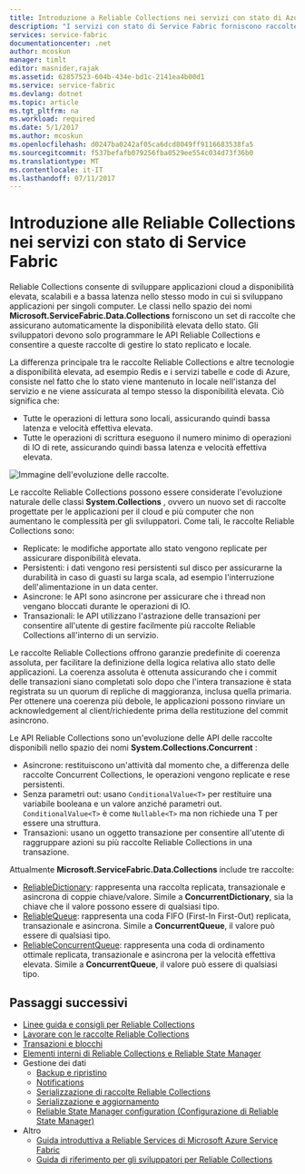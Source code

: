 ```yaml
---
title: Introduzione a Reliable Collections nei servizi con stato di Azure Service Fabric | Microsoft Docs
description: "I servizi con stato di Service Fabric forniscono raccolte Reliable Collections che consentono di sviluppare applicazioni cloud a disponibilità elevata, scalabili e a bassa latenza."
services: service-fabric
documentationcenter: .net
author: mcoskun
manager: timlt
editor: masnider,rajak
ms.assetid: 62857523-604b-434e-bd1c-2141ea4b00d1
ms.service: service-fabric
ms.devlang: dotnet
ms.topic: article
ms.tgt_pltfrm: na
ms.workload: required
ms.date: 5/1/2017
ms.author: mcoskun
ms.openlocfilehash: d0247ba0242af05ca6dcd8049ff9116683538fa5
ms.sourcegitcommit: f537befafb079256fba0529ee554c034d73f36b0
ms.translationtype: MT
ms.contentlocale: it-IT
ms.lasthandoff: 07/11/2017
---
```

# <a name="introduction-to-reliable-collections-in-azure-service-fabric-stateful-services"></a>Introduzione alle Reliable Collections nei servizi con stato di Service Fabric
Reliable Collections consente di sviluppare applicazioni cloud a disponibilità elevata, scalabili e a bassa latenza nello stesso modo in cui si sviluppano applicazioni per singoli computer. Le classi nello spazio dei nomi **Microsoft.ServiceFabric.Data.Collections** forniscono un set di raccolte che assicurano automaticamente la disponibilità elevata dello stato. Gli sviluppatori devono solo programmare le API Reliable Collections e consentire a queste raccolte di gestire lo stato replicato e locale.

La differenza principale tra le raccolte Reliable Collections e altre tecnologie a disponibilità elevata, ad esempio Redis e i servizi tabelle e code di Azure, consiste nel fatto che lo stato viene mantenuto in locale nell'istanza del servizio e ne viene assicurata al tempo stesso la disponibilità elevata. Ciò significa che:

* Tutte le operazioni di lettura sono locali, assicurando quindi bassa latenza e velocità effettiva elevata.
* Tutte le operazioni di scrittura eseguono il numero minimo di operazioni di IO di rete, assicurando quindi bassa latenza e velocità effettiva elevata.

![Immagine dell'evoluzione delle raccolte.](media/service-fabric-reliable-services-reliable-collections/ReliableCollectionsEvolution.png)

Le raccolte Reliable Collections possono essere considerate l'evoluzione naturale delle classi **System.Collections** , ovvero un nuovo set di raccolte progettate per le applicazioni per il cloud e più computer che non aumentano le complessità per gli sviluppatori. Come tali, le raccolte Reliable Collections sono:

* Replicate: le modifiche apportate allo stato vengono replicate per assicurare disponibilità elevata.
* Persistenti: i dati vengono resi persistenti sul disco per assicurarne la durabilità in caso di guasti su larga scala, ad esempio l'interruzione dell'alimentazione in un data center.
* Asincrone: le API sono asincrone per assicurare che i thread non vengano bloccati durante le operazioni di IO.
* Transazionali: le API utilizzano l'astrazione delle transazioni per consentire all'utente di gestire facilmente più raccolte Reliable Collections all'interno di un servizio.

Le raccolte Reliable Collections offrono garanzie predefinite di coerenza assoluta, per facilitare la definizione della logica relativa allo stato delle applicazioni.
La coerenza assoluta è ottenuta assicurando che i commit delle transazioni siano completati solo dopo che l'intera transazione è stata registrata su un quorum di repliche di maggioranza, inclusa quella primaria.
Per ottenere una coerenza più debole, le applicazioni possono rinviare un acknowledgement al client/richiedente prima della restituzione del commit asincrono.

Le API Reliable Collections sono un'evoluzione delle API delle raccolte disponibili nello spazio dei nomi **System.Collections.Concurrent** :

* Asincrone: restituiscono un'attività dal momento che, a differenza delle raccolte Concurrent Collections, le operazioni vengono replicate e rese persistenti.
* Senza parametri out: usano `ConditionalValue<T>` per restituire una variabile booleana e un valore anziché parametri out. `ConditionalValue<T>` è come `Nullable<T>` ma non richiede una T per essere una struttura.
* Transazioni: usano un oggetto transazione per consentire all'utente di raggruppare azioni su più raccolte Reliable Collections in una transazione.

Attualmente **Microsoft.ServiceFabric.Data.Collections** include tre raccolte:

* [ReliableDictionary](https://msdn.microsoft.com/library/azure/dn971511.aspx): rappresenta una raccolta replicata, transazionale e asincrona di coppie chiave/valore. Simile a **ConcurrentDictionary**, sia la chiave che il valore possono essere di qualsiasi tipo.
* [ReliableQueue](https://msdn.microsoft.com/library/azure/dn971527.aspx): rappresenta una coda FIFO (First-In First-Out) replicata, transazionale e asincrona. Simile a **ConcurrentQueue**, il valore può essere di qualsiasi tipo.
* [ReliableConcurrentQueue](service-fabric-reliable-services-reliable-concurrent-queue.md): rappresenta una coda di ordinamento ottimale replicata, transazionale e asincrona per la velocità effettiva elevata. Simile a **ConcurrentQueue**, il valore può essere di qualsiasi tipo.

## <a name="next-steps"></a>Passaggi successivi
* [Linee guida e consigli per Reliable Collections](service-fabric-reliable-services-reliable-collections-guidelines.md)
* [Lavorare con le raccolte Reliable Collections](service-fabric-work-with-reliable-collections.md)
* [Transazioni e blocchi](service-fabric-reliable-services-reliable-collections-transactions-locks.md)
* [Elementi interni di Reliable Collections e Reliable State Manager](service-fabric-reliable-services-reliable-collections-internals.md)
* Gestione dei dati
  * [Backup e ripristino](service-fabric-reliable-services-backup-restore.md)
  * [Notifications](service-fabric-reliable-services-notifications.md)
  * [Serializzazione di raccolte Reliable Collections](service-fabric-reliable-services-reliable-collections-serialization.md)
  * [Serializzazione e aggiornamento](service-fabric-application-upgrade-data-serialization.md)
  * [Reliable State Manager configuration (Configurazione di Reliable State Manager)](service-fabric-reliable-services-configuration.md)
* Altro
  * [Guida introduttiva a Reliable Services di Microsoft Azure Service Fabric](service-fabric-reliable-services-quick-start.md)
  * [Guida di riferimento per gli sviluppatori per Reliable Collections](https://msdn.microsoft.com/library/azure/microsoft.servicefabric.data.collections.aspx)
